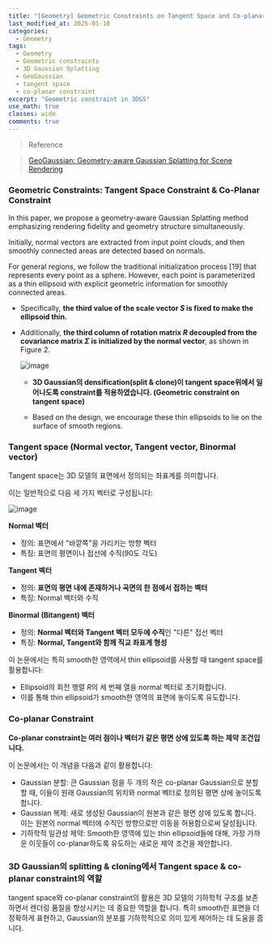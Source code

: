 ```yaml
---
title: "[Geometry] Geometric Constraints on Tangent Space and Co-planar Constraint in 3DGS"
last_modified_at: 2025-01-10
categories:
  - Geometry
tags:
  - Geometry
  - Geometric constraints
  - 3D Gaussian Splatting
  - GeoGaussian
  - tangent space
  - co-planar constraint
excerpt: "Geometric constraint in 3DGS"
use_math: true
classes: wide
comments: true
---
```


> Reference

> [GeoGaussian: Geometry-aware Gaussian Splatting for Scene Rendering](https://arxiv.org/pdf/2403.11324)

### Geometric Constraints: Tangent Space Constraint & Co-Planar Constraint

In this paper, we propose a geometry-aware Gaussian Splatting method emphasizing rendering fidelity and geometry structure simultaneously. 

Initially, normal vectors are extracted from input point clouds, and then smoothly connected areas are detected based on normals. 

For general regions, we follow the traditional initialization process [19] that represents every point as a sphere. However, each point is parameterized as a thin ellipsoid with explicit geometric information for smoothly connected areas. 

- Specifically, **the third value of the scale vector $S$ is fixed to make the ellipsoid thin.**
- Additionally, **the third column of rotation matrix $R$ decoupled from the covariance matrix $\Sigma$ is initialized by the normal vector**, as shown in Figure 2.

  ![image](https://github.com/user-attachments/assets/3c9c2753-0e83-49bf-a03b-c78172070351)

  - **3D Gaussian의 densification(split & clone)이 tangent space위에서 일어나도록 constraint를 적용하였습니다. (Geometric constraint on tangent space)**

  - Based on the design, we encourage these thin ellipsoids to lie on the surface of smooth regions.

### Tangent space (Normal vector, Tangent vector, Binormal vector)

Tangent space는 3D 모델의 표면에서 정의되는 좌표계를 의미합니다. 

이는 일반적으로 다음 세 가지 벡터로 구성됩니다:

![image](https://github.com/user-attachments/assets/15fffc25-63a1-40e6-94bc-ddbed3fc2d86)

**Normal 벡터**
- 정의: 표면에서 "바깥쪽"을 가리키는 방향 벡터
- 특징: 표면의 평면이나 접선에 수직(90도 각도)

**Tangent 벡터**
- 정의: **표면의 평면 내에 존재하거나 곡면의 한 점에서 접하는 벡터**
- 특징: Normal 벡터와 수직

**Binormal (Bitangent) 벡터**
- 정의: **Normal 벡터와 Tangent 벡터 모두에 수직**인 "다른" 접선 벡터
- 특징: **Normal, Tangent와 함께 직교 좌표계 형성**

이 논문에서는 특히 smooth한 영역에서 thin ellipsoid를 사용할 때 tangent space를 활용합니다:

- Ellipsoid의 회전 행렬 $R$의 세 번째 열을 normal 벡터로 초기화합니다.
- 이를 통해 thin ellipsoid가 smooth한 영역의 표면에 놓이도록 유도합니다.
  
### Co-planar Constraint

**Co-planar constraint는 여러 점이나 벡터가 같은 평면 상에 있도록 하는 제약 조건입니다.**

이 논문에서는 이 개념을 다음과 같이 활용합니다:

- Gaussian 분할: 큰 Gaussian 점을 두 개의 작은 co-planar Gaussian으로 분할할 때, 이들이 원래 Gaussian의 위치와 normal 벡터로 정의된 평면 상에 놓이도록 합니다.
- Gaussian 복제: 새로 생성된 Gaussian이 원본과 같은 평면 상에 있도록 합니다. 이는 원본의 normal 벡터에 수직인 방향으로만 이동을 허용함으로써 달성됩니다.
- 기하학적 일관성 제약: Smooth한 영역에 있는 thin ellipsoid들에 대해, 가장 가까운 이웃들이 co-planar하도록 유도하는 새로운 제약 조건을 제안합니다.

### 3D Gaussian의 splitting & cloning에서 Tangent space & co-planar constraint의 역할
tangent space와 co-planar constraint의 활용은 3D 모델의 기하학적 구조를 보존하면서 렌더링 품질을 향상시키는 데 중요한 역할을 합니다. 특히 smooth한 표면을 더 정확하게 표현하고, Gaussian의 분포를 기하학적으로 의미 있게 제어하는 데 도움을 줍니다.



